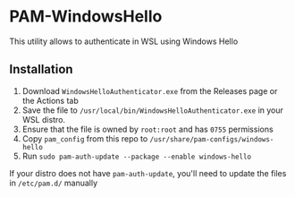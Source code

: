 # PAM-WindowsHello

This utility allows to authenticate in WSL using Windows Hello

## Installation

1. Download `WindowsHelloAuthenticator.exe` from the Releases page or the Actions tab
2. Save the file to `/usr/local/bin/WindowsHelloAuthenticator.exe` in your WSL distro.
3. Ensure that the file is owned by `root:root` and has `0755` permissions
4. Copy `pam_config` from this repo to `/usr/share/pam-configs/windows-hello`
5. Run `sudo pam-auth-update --package --enable windows-hello`

If your distro does not have `pam-auth-update`, you'll need to update the files in `/etc/pam.d/` manually
